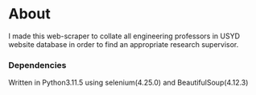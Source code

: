 # About
I made this web-scraper to collate all engineering professors in USYD website database in order to find an appropriate research supervisor. 

### Dependencies
Written in Python3.11.5 using selenium(4.25.0) and BeautifulSoup(4.12.3)
